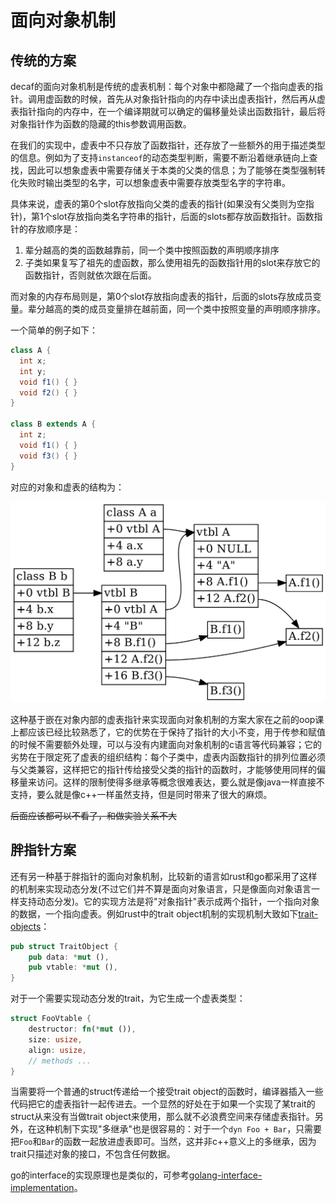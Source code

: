 # 面向对象机制

## 传统的方案

decaf的面向对象机制是传统的虚表机制：每个对象中都隐藏了一个指向虚表的指针。调用虚函数的时候，首先从对象指针指向的内存中读出虚表指针，然后再从虚表指针指向的内存中，在一个编译期就可以确定的偏移量处读出函数指针，最后将对象指针作为函数的隐藏的this参数调用函数。

在我们的实现中，虚表中不只存放了函数指针，还存放了一些额外的用于描述类型的信息。例如为了支持`instanceof`的动态类型判断，需要不断沿着继承链向上查找，因此可以想象虚表中需要存储关于本类的父类的信息；为了能够在类型强制转化失败时输出类型的名字，可以想象虚表中需要存放类型名字的字符串。

具体来说，虚表的第0个slot存放指向父类的虚表的指针(如果没有父类则为空指针)，第1个slot存放指向类名字符串的指针，后面的slots都存放函数指针。函数指针的存放顺序是：

1. 辈分越高的类的函数越靠前，同一个类中按照函数的声明顺序排序
2. 子类如果复写了祖先的虚函数，那么使用祖先的函数指针用的slot来存放它的函数指针，否则就依次跟在后面。

而对象的内存布局则是，第0个slot存放指向虚表的指针，后面的slots存放成员变量。辈分越高的类的成员变量排在越前面，同一个类中按照变量的声明顺序排序。

一个简单的例子如下：

```java
class A {
  int x;
  int y;
  void f1() { }
  void f2() { }
}

class B extends A {
  int z;
  void f1() { }
  void f3() { }
}
```

对应的对象和虚表的结构为：

![obj](./pic/obj.png)

这种基于嵌在对象内部的虚表指针来实现面向对象机制的方案大家在之前的oop课上都应该已经比较熟悉了，它的优势在于保持了指针的大小不变，用于传参和赋值的时候不需要额外处理，可以与没有内建面向对象机制的c语言等代码兼容；它的劣势在于限定死了虚表的组织结构：每个子类中，虚表内函数指针的排列位置必须与父类兼容，这样把它的指针传给接受父类的指针的函数时，才能够使用同样的偏移量来访问。这样的限制使得多继承等概念很难表达，要么就是像java一样直接不支持，要么就是像c++一样虽然支持，但是同时带来了很大的麻烦。

~~后面应该都可以不看了，和做实验关系不大~~

## 胖指针方案

还有另一种基于胖指针的面向对象机制，比较新的语言如rust和go都采用了这样的机制来实现动态分发(不过它们并不算是面向对象语言，只是像面向对象语言一样支持动态分发)。它的实现方法是将"对象指针"表示成两个指针，一个指向对象的数据，一个指向虚表。例如rust中的trait object机制的实现机制大致如下[trait-objects](https://doc.rust-lang.org/1.30.0/book/first-edition/trait-objects.html)：

```rust
pub struct TraitObject {
    pub data: *mut (),
    pub vtable: *mut (),
}
```

对于一个需要实现动态分发的trait，为它生成一个虚表类型：

```rust
struct FooVtable {
    destructor: fn(*mut ()),
    size: usize,
    align: usize,
    // methods ...
}
```

当需要将一个普通的struct传递给一个接受trait object的函数时，编译器插入一些代码把它的虚表指针一起传进去。一个显然的好处在于如果一个实现了某trait的struct从来没有当做trait object来使用，那么就不必浪费空间来存储虚表指针。另外，在这种机制下实现"多继承"也是很容易的：对于一个`dyn Foo + Bar`，只需要把`Foo`和`Bar`的函数一起放进虚表即可。当然，这并非c++意义上的多继承，因为trait只描述对象的接口，不包含任何数据。

go的interface的实现原理也是类似的，可参考[golang-interface-implementation](https://www.tapirgames.com/blog/golang-interface-implementation)。
